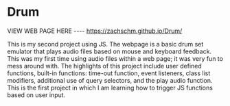 # Drum

VIEW WEB PAGE HERE ----   https://zachschm.github.io/Drum/

This is my second project using JS. The webpage is a basic drum set emulator that plays audio files based on mouse and 
keyboard feedback. This was my first time using audio files within a web page; it was very fun to mess around with. The
highlights of this project include user defined functions, built-in functions: time-out function, event listeners, 
class list modifiers, additional use of query selectors, and the play audio function. This is the first project in 
which I am learning how to trigger JS functions based on user input. 
